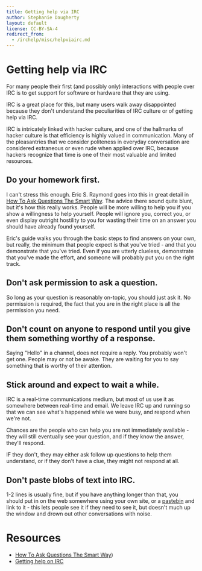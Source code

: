 ```yaml
---
title: Getting help via IRC
author: Stephanie Daugherty
layout: default
license: CC-BY-SA-4
redirect_from:
  - /irchelp/misc/helpviairc.md
---
```


# Getting help via IRC

For many people their first (and possibly only) interactions with people over IRC is to get support for software or hardware that they are using.

IRC is a great place for this, but many users walk away disappointed because they don't understand the peculiarities of IRC culture or of getting help via IRC.

IRC is intricately linked with hacker culture, and one of the hallmarks of hacker culture is that efficiency is highly valued in communication. Many of the pleasantries that we consider politeness in everyday conversation are considered extraneous or even rude when applied over IRC, because hackers recognize that time is one of their most valuable and limited resources.

## Do your homework first.

I can't stress this enough. Eric S. Raymond goes into this in great detail in [How To Ask Questions The Smart Way](http://catb.org/~esr/faqs/smart-questions.htm). The advice there sound quite blunt, but it's how this really works. People will be more willing to help you if you show a willingness to help yourself. People will ignore you, correct you, or even display outright hostility to you for wasting their time on an answer you should have already found yourself.

Eric's guide walks you through the basic steps to find answers on your own, but really, the minimum that people expect is that you've tried - and that you demonstrate that you've tried. Even if you are utterly clueless, demonstrate that you've made the effort, and someone will probably put you on the right track.

## Don't ask permission to ask a question.

So long as your question is reasonably on-topic, you should just ask it. No permission is required, the fact that you are in the right place is all the permission you need.

## Don't count on anyone to respond until you give them something worthy of a response.

Saying "Hello" in a channel, does not require a reply. You probably won't get one. People may or not be awake. They are waiting for you to say something that is worthy of their attention.

## Stick around and expect to wait a while.

IRC is a real-time communications medium, but most of us use it as somewhere between real-time and email. We leave IRC up and running so that we can see what's happened while we were busy, and respond when we're not.

Chances are the people who can help you are not immediately available - they will still eventually see your question, and if they know the answer, they'll respond.

IF they don't, they may either ask follow up questions to help them understand, or if they don't have a clue, they might not respond at all.

## Don't paste blobs of text into IRC.

1-2 lines is usually fine, but if you have anything longer than that, you should put in on the web somewhere using your own site, or a [pastebin](/misc/pastebin.html) and link to it - this lets people see it if they need to see it, but doesn't much up the window and drown out other conversations with noise.

# Resources

- [How To Ask Questions The Smart Way](http://catb.org/~esr/faqs/smart-questions.htm))
- [Getting help on IRC](https://workaround.org/getting-help-on-irc/)

